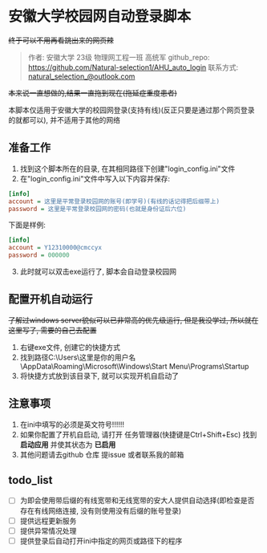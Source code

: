 # 安徽大学校园网自动登录脚本

~~终于可以不用再看跳出来的网页辣~~

> 作者: 安徽大学 23级 物理网工程一班 高统军
> github_repo: https://github.com/Natural-selection1/AHU_auto_login
> 联系方式: natural_selection_@outlook.com

~~本来说一直想做的,结果一直拖到现在(拖延症重度患者)~~

本脚本仅适用于安徽大学的校园网登录(支持有线)(反正只要是通过那个网页登录的就都可以), 并不适用于其他的网络

## 准备工作

1. 找到这个脚本所在的目录, 在其相同路径下创建"login_config.ini"文件
2. 在"login_config.ini"文件中写入以下内容并保存:

```ini
[info]
account = 这里是平常登录校园网的账号(即学号)(有线的话记得把后缀带上)
password = 这里是平常登录校园网的密码(也就是身份证后六位)
```



下面是样例:

```ini
[info]
account = Y12310000@cmccyx
password = 000000
```

3. 此时就可以双击exe运行了, 脚本会自动登录校园网


## 配置开机自动运行

~~了解过windows server貌似可以已非常高的优先级运行, 但是我没学过, 所以就在这里写了, 需要的自己去配置~~

1. 右键exe文件, 创建它的快捷方式
2. 找到路径C:\Users\这里是你的用户名\AppData\Roaming\Microsoft\Windows\Start Menu\Programs\Startup
3. 将快捷方式放到该目录下, 就可以实现开机自启动了

## 注意事项

1. 在ini中填写的必须是英文符号!!!!!!
2. 如果你配置了开机自启动, 请打开 任务管理器(快捷键是Ctrl+Shift+Esc) 找到 **启动应用** 并使其状态为 **已启用**
3. 其他问题请去github 仓库 提issue 或者联系我的邮箱


## todo_list

- [ ] 为即会使用带后缀的有线宽带和无线宽带的安大人提供自动选择(即检查是否存在有线网络连接, 没有则使用没有后缀的账号登录)
- [ ] 提供远程更新服务
- [ ] 提供异常情况处理
- [ ] 提供登录后自动打开ini中指定的网页或路径下的程序

